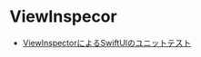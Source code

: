 # ViewInspecor
- [ViewInspectorによるSwiftUIのユニットテスト](https://zenn.dev/ikeh1024/articles/0cebdc08c88222#%E3%81%AF%E3%81%98%E3%82%81%E3%81%AB)
